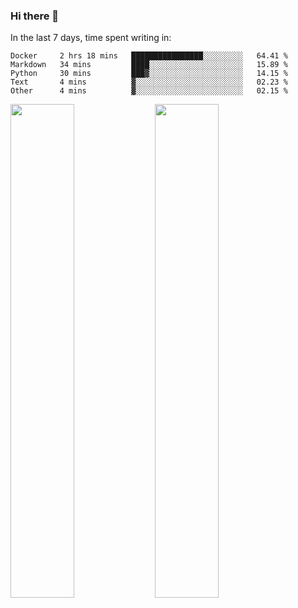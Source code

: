 ### Hi there 👋

In the last 7 days, time spent writing in:

<!--START_SECTION:waka-->
```text
Docker     2 hrs 18 mins   ████████████████░░░░░░░░░   64.41 % 
Markdown   34 mins         ████░░░░░░░░░░░░░░░░░░░░░   15.89 % 
Python     30 mins         ███▓░░░░░░░░░░░░░░░░░░░░░   14.15 % 
Text       4 mins          ▓░░░░░░░░░░░░░░░░░░░░░░░░   02.23 % 
Other      4 mins          ▓░░░░░░░░░░░░░░░░░░░░░░░░   02.15 % 
```
<!--END_SECTION:waka-->

<img src="https://wakatime.com/share/@jimtje/5d0c92de-08f8-4a72-8f2f-6a9693d1e318.svg" width=45% height=45%> <img src="https://wakatime.com/share/@jimtje/501498ae-bda5-4da7-a89d-b40bcdd5556d.svg" width=45% height=45%>
